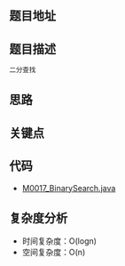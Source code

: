 <!--
 * @Date        : 
 * @LastEditors : anlzou
 * @Github      : https://github.com/anlzou
 * @LastEditTime: 
 * @FilePath    : 
 * @Describe    : 
 -->
## 题目地址



## 题目描述
```java
二分查找
```

## 思路


## 关键点


## 代码
- [M0017_BinarySearch.java](../../code/code_myself/M0017_BinarySearch.java)

## 复杂度分析

- 时间复杂度：O(logn)
- 空间复杂度：O(n)